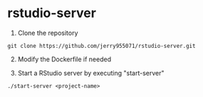 # rstudio-server

1. Clone the repository
```
git clone https://github.com/jerry955071/rstudio-server.git
```

2. Modify the Dockerfile if needed

3. Start a RStudio server by executing "start-server"  
```
./start-server <project-name>
```
